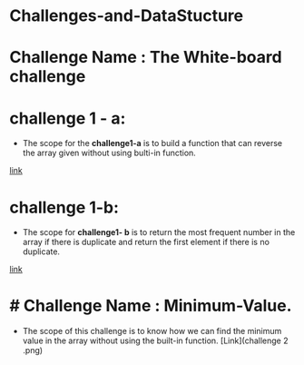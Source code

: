 # Challenges-and-DataStucture
# Challenge Name : The White-board challenge

# challenge 1 - a:
- The scope for the **challenge1-a** is to build a function that can reverse the array given without using bulti-in function.
  
[link](cha1-a.png)

# challenge 1-b:
- The scope for **challenge1- b** is to return the most frequent number in the array if there is duplicate and return the first element if there is no duplicate.

[link](cha-2-b.png)

# # Challenge Name : Minimum-Value.
- The scope of this challenge is to know how we can find the minimum value in the array without using the built-in function.
[Link](challenge 2 .png)
